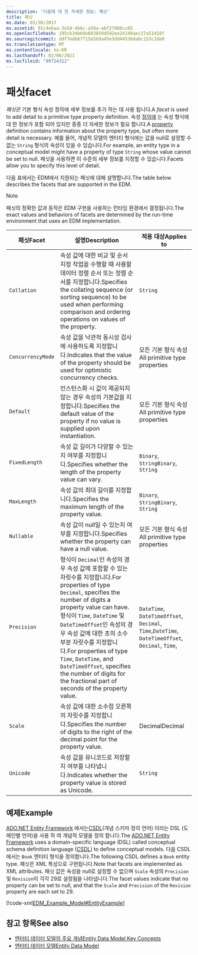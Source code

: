 ```yaml
---
description: '다음에 대 한 자세한 정보: 패싯'
title: 패싯
ms.date: 03/30/2017
ms.assetid: 91c4e6aa-3e54-4b6c-a38a-abf27808cc85
ms.openlocfilehash: 195cb34b6de603859d592ee24140aec27a51418f
ms.sourcegitcommit: ddf7edb67715a5b9a45e3dd44536dabc153c1de0
ms.translationtype: MT
ms.contentlocale: ko-KR
ms.lasthandoff: 02/06/2021
ms.locfileid: "99724312"
---
```

# <a name="facet"></a><span data-ttu-id="802ae-103">패싯</span><span class="sxs-lookup"><span data-stu-id="802ae-103">facet</span></span>

<span data-ttu-id="802ae-104">*패싯은* 기본 형식 속성 정의에 세부 정보를 추가 하는 데 사용 됩니다.</span><span class="sxs-lookup"><span data-stu-id="802ae-104">A *facet* is used to add detail to a primitive type property definition.</span></span> <span data-ttu-id="802ae-105">속성 [정의에](property.md) 는 속성 형식에 대 한 정보가 포함 되어 있지만 종종 더 자세한 정보가 필요 합니다.</span><span class="sxs-lookup"><span data-stu-id="802ae-105">A [property](property.md) definition contains information about the property type, but often more detail is necessary.</span></span> <span data-ttu-id="802ae-106">예를 들어, 개념적 모델의 엔터티 형식에는 값을 null로 설정할 수 없는 `String` 형식의 속성이 있을 수 있습니다.</span><span class="sxs-lookup"><span data-stu-id="802ae-106">For example, an entity type in a conceptual model might have a property of type `String` whose value cannot be set to null.</span></span> <span data-ttu-id="802ae-107">패싯을 사용하면 이 수준의 세부 정보를 지정할 수 있습니다.</span><span class="sxs-lookup"><span data-stu-id="802ae-107">Facets allow you to specify this level of detail.</span></span>  
  
 <span data-ttu-id="802ae-108">다음 표에서는 EDM에서 지원되는 패싯에 대해 설명합니다.</span><span class="sxs-lookup"><span data-stu-id="802ae-108">The table below describes the facets that are supported in the EDM.</span></span>  
  
> [!NOTE]
> <span data-ttu-id="802ae-109">패싯의 정확한 값과 동작은 EDM 구현을 사용하는 런타임 환경에서 결정됩니다.</span><span class="sxs-lookup"><span data-stu-id="802ae-109">The exact values and behaviors of facets are determined by the run-time environment that uses an EDM implementation.</span></span>  
  
|<span data-ttu-id="802ae-110">패싯</span><span class="sxs-lookup"><span data-stu-id="802ae-110">Facet</span></span>|<span data-ttu-id="802ae-111">설명</span><span class="sxs-lookup"><span data-stu-id="802ae-111">Description</span></span>|<span data-ttu-id="802ae-112">적용 대상</span><span class="sxs-lookup"><span data-stu-id="802ae-112">Applies to</span></span>|  
|-----------|-----------------|----------------|  
|`Collation`|<span data-ttu-id="802ae-113">속성 값에 대한 비교 및 순서 지정 작업을 수행할 때 사용할 데이터 정렬 순서 또는 정렬 순서를 지정합니다.</span><span class="sxs-lookup"><span data-stu-id="802ae-113">Specifies the collating sequence (or sorting sequence) to be used when performing comparison and ordering operations on values of the property.</span></span>|`String`|  
|`ConcurrencyMode`|<span data-ttu-id="802ae-114">속성 값을 낙관적 동시성 검사에 사용하도록 지정합니다.</span><span class="sxs-lookup"><span data-stu-id="802ae-114">Indicates that the value of the property should be used for optimistic concurrency checks.</span></span>|<span data-ttu-id="802ae-115">모든 기본 형식 속성</span><span class="sxs-lookup"><span data-stu-id="802ae-115">All primitive type properties</span></span>|  
|`Default`|<span data-ttu-id="802ae-116">인스턴스화 시 값이 제공되지 않는 경우 속성의 기본값을 지정합니다.</span><span class="sxs-lookup"><span data-stu-id="802ae-116">Specifies the default value of the property if no value is supplied upon instantiation.</span></span>|<span data-ttu-id="802ae-117">모든 기본 형식 속성</span><span class="sxs-lookup"><span data-stu-id="802ae-117">All primitive type properties</span></span>|  
|`FixedLength`|<span data-ttu-id="802ae-118">속성 값 길이가 다양할 수 있는지 여부를 지정합니다.</span><span class="sxs-lookup"><span data-stu-id="802ae-118">Specifies whether the length of the property value can vary.</span></span>|<span data-ttu-id="802ae-119">`Binary`, `String`</span><span class="sxs-lookup"><span data-stu-id="802ae-119">`Binary`, `String`</span></span>|  
|`MaxLength`|<span data-ttu-id="802ae-120">속성 값의 최대 길이를 지정합니다.</span><span class="sxs-lookup"><span data-stu-id="802ae-120">Specifies the maximum length of the property value.</span></span>|<span data-ttu-id="802ae-121">`Binary`, `String`</span><span class="sxs-lookup"><span data-stu-id="802ae-121">`Binary`, `String`</span></span>|  
|`Nullable`|<span data-ttu-id="802ae-122">속성 값이 null일 수 있는지 여부를 지정합니다.</span><span class="sxs-lookup"><span data-stu-id="802ae-122">Specifies whether the property can have a null value.</span></span>|<span data-ttu-id="802ae-123">모든 기본 형식 속성</span><span class="sxs-lookup"><span data-stu-id="802ae-123">All primitive type properties</span></span>|  
|`Precision`|<span data-ttu-id="802ae-124">형식이 `Decimal`인 속성의 경우 속성 값에 포함할 수 있는 자릿수를 지정합니다.</span><span class="sxs-lookup"><span data-stu-id="802ae-124">For properties of type `Decimal`, specifies the number of digits a property value can have.</span></span> <span data-ttu-id="802ae-125">형식이 `Time`, `DateTime` 및 `DateTimeOffset`인 속성의 경우 속성 값에 대한 초의 소수 부분 자릿수를 지정합니다.</span><span class="sxs-lookup"><span data-stu-id="802ae-125">For properties of type `Time`, `DateTime`, and `DateTimeOffset`, specifies the number of digits for the fractional part of seconds of the property value.</span></span>|<span data-ttu-id="802ae-126">`DateTime`, `DateTimeOffset`, `Decimal`, `Time`,</span><span class="sxs-lookup"><span data-stu-id="802ae-126">`DateTime`, `DateTimeOffset`, `Decimal`, `Time`,</span></span>|  
|`Scale`|<span data-ttu-id="802ae-127">속성 값에 대한 소수점 오른쪽의 자릿수를 지정합니다.</span><span class="sxs-lookup"><span data-stu-id="802ae-127">Specifies the number of digits to the right of the decimal point for the property value.</span></span>|<span data-ttu-id="802ae-128">Decimal</span><span class="sxs-lookup"><span data-stu-id="802ae-128">Decimal</span></span>|  
|`Unicode`|<span data-ttu-id="802ae-129">속성 값을 유니코드로 저장할지 여부를 나타냅니다.</span><span class="sxs-lookup"><span data-stu-id="802ae-129">Indicates whether the property value is stored as Unicode.</span></span>|`String`|  
  
## <a name="example"></a><span data-ttu-id="802ae-130">예제</span><span class="sxs-lookup"><span data-stu-id="802ae-130">Example</span></span>  

 <span data-ttu-id="802ae-131">[ADO.NET Entity Framework](./ef/index.md) 에서는[CSDL](/ef/ef6/modeling/designer/advanced/edmx/csdl-spec)(개념 스키마 정의 언어) 이라는 DSL (도메인별 언어)을 사용 하 여 개념적 모델을 정의 합니다.</span><span class="sxs-lookup"><span data-stu-id="802ae-131">The [ADO.NET Entity Framework](./ef/index.md) uses a domain-specific language (DSL) called conceptual schema definition language ([CSDL](/ef/ef6/modeling/designer/advanced/edmx/csdl-spec)) to define conceptual models.</span></span> <span data-ttu-id="802ae-132">다음 CSDL에서는 `Book` 엔터티 형식을 정의합니다.</span><span class="sxs-lookup"><span data-stu-id="802ae-132">The following CSDL defines a `Book` entity type.</span></span> <span data-ttu-id="802ae-133">패싯은 XML 특성으로 구현됩니다.</span><span class="sxs-lookup"><span data-stu-id="802ae-133">Note that facets are implemented as XML attributes.</span></span> <span data-ttu-id="802ae-134">패싯 값은 속성을 null로 설정할 수 없으며 `Scale` 속성의 `Precision` 및 `Revision`이 각각 29로 설정됨을 나타냅니다.</span><span class="sxs-lookup"><span data-stu-id="802ae-134">The facet values indicate that no property can be set to null, and that the `Scale` and `Precision` of the `Revision` property are each set to 29.</span></span>  
  
 [!code-xml[EDM_Example_Model#EntityExample](../../../../samples/snippets/xml/VS_Snippets_Data/edm_example_model/xml/books.edmx#entityexample)]  
  
## <a name="see-also"></a><span data-ttu-id="802ae-135">참고 항목</span><span class="sxs-lookup"><span data-stu-id="802ae-135">See also</span></span>

- [<span data-ttu-id="802ae-136">엔터티 데이터 모델의 주요 개념</span><span class="sxs-lookup"><span data-stu-id="802ae-136">Entity Data Model Key Concepts</span></span>](entity-data-model-key-concepts.md)
- [<span data-ttu-id="802ae-137">엔터티 데이터 모델</span><span class="sxs-lookup"><span data-stu-id="802ae-137">Entity Data Model</span></span>](entity-data-model.md)
